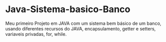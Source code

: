 # Java-Sistema-basico-Banco
Meu primeiro Projeto em JAVA com um sistema bem básico de um banco, usando diferentes recursos do JAVA, encapsulamento, getter e setters, variaveis privadas, for, while.

